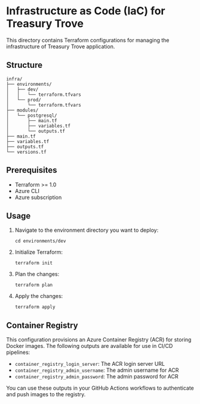 # Infrastructure as Code (IaC) for Treasury Trove

This directory contains Terraform configurations for managing the infrastructure of Treasury Trove application.

## Structure

```
infra/
├── environments/
│   ├── dev/
│   │   └── terraform.tfvars
│   └── prod/
│       └── terraform.tfvars
├── modules/
│   └── postgresql/
│       ├── main.tf
│       ├── variables.tf
│       └── outputs.tf
├── main.tf
├── variables.tf
├── outputs.tf
└── versions.tf
```

## Prerequisites

- Terraform >= 1.0
- Azure CLI
- Azure subscription

## Usage

1. Navigate to the environment directory you want to deploy:
   ```
   cd environments/dev
   ```

2. Initialize Terraform:
   ```
   terraform init
   ```

3. Plan the changes:
   ```
   terraform plan
   ```

4. Apply the changes:
   ```
   terraform apply
   ```

## Container Registry

This configuration provisions an Azure Container Registry (ACR) for storing Docker images. The following outputs are available for use in CI/CD pipelines:

- `container_registry_login_server`: The ACR login server URL
- `container_registry_admin_username`: The admin username for ACR
- `container_registry_admin_password`: The admin password for ACR

You can use these outputs in your GitHub Actions workflows to authenticate and push images to the registry.
